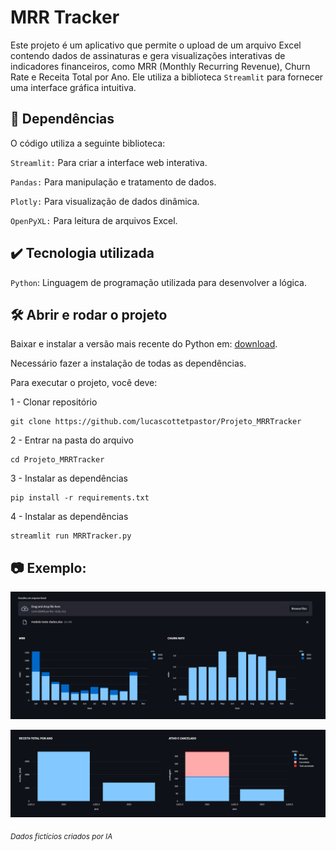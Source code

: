 # MRR Tracker

Este projeto é um aplicativo que permite o upload de um arquivo Excel contendo dados de assinaturas e gera visualizações interativas de indicadores financeiros, como MRR (Monthly Recurring Revenue), Churn Rate e Receita Total por Ano. Ele utiliza a biblioteca `Streamlit` para fornecer uma interface gráfica intuitiva.


## 🔨 Dependências

O código utiliza a seguinte biblioteca:

`Streamlit:` Para criar a interface web interativa.

`Pandas:` Para manipulação e tratamento de dados.

`Plotly:` Para visualização de dados dinâmica.

`OpenPyXL:` Para leitura de arquivos Excel.


## ✔️ Tecnologia utilizada

`Python`: Linguagem de programação utilizada para desenvolver a lógica.

## 🛠️ Abrir e rodar o projeto

Baixar e instalar a versão mais recente do Python em: [download](https://www.python.org/downloads/).

Necessário fazer a instalação de todas as dependências.

Para executar o projeto, você deve:

1 - Clonar repositório
```
git clone https://github.com/lucascottetpastor/Projeto_MRRTracker
```
2 - Entrar na pasta do arquivo
```
cd Projeto_MRRTracker
```

3 - Instalar as dependências
```
pip install -r requirements.txt
```

4 - Instalar as dependências
```
streamlit run MRRTracker.py
```

## 📷 Exemplo:

![Exemplo de uso](./Exemplo_de_uso.png)

![Exemplo de uso](./Exemplo_de_uso2.png)

<sub>*Dados fictícios criados por IA* </sub>

